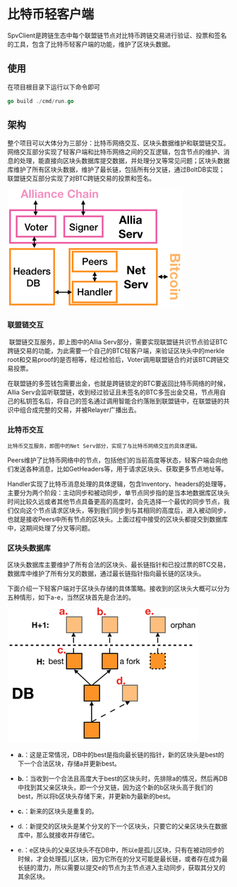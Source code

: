 # 比特币轻客户端

​	SpvClient是跨链生态中每个联盟链节点对比特币跨链交易进行验证、投票和签名的工具，包含了比特币轻客户端的功能，维护了区块头数据。

## 使用

在项目根目录下运行以下命令即可

```go
go build ./cmd/run.go
```

## 架构

​	整个项目可以大体分为三部分：比特币网络交互、区块头数据维护和联盟链交互。网络交互部分实现了轻客户端和比特币网络之间的交互逻辑，包含节点的维护、消息的处理，能直接向区块头数据库提交数据，并处理分叉等常见问题；区块头数据库维护了所有区块头数据，维护了最长链，包括所有分叉链，通过BoltDB实现；联盟链交互部分实现了对BTC跨链交易的投票和签名。

![arch](./doc/arch.png)

### 联盟链交互

​	联盟链交互服务，即上图中的Allia Serv部分，需要实现联盟链共识节点验证BTC跨链交易的功能，为此需要一个自己的BTC轻客户端，来验证区块头中的merkle root和交易proof的是否相等，经过检验后，Voter调用联盟链合约对该BTC跨链交易投票。

​	在联盟链的多签钱包需要出金，也就是跨链锁定的BTC要返回比特币网络的时候，Allia Serv会监听联盟链，收到经过验证且未签名的BTC多签出金交易，节点用自己的私钥签名后，将自己的签名通过调用智能合约落账到联盟链中，在联盟链的共识中组合成完整的交易，并被Relayer广播出去。

### 比特币交互

 	比特币交互服务，即图中的Net Serv部分，实现了与比特币网络交互的具体逻辑。

​	Peers维护了比特币网络中的节点，包括他们的当前高度等状态，轻客户端会向他们发送各种消息，比如GetHeaders等，用于请求区块头、获取更多节点地址等。

​	Handler实现了比特币消息处理的具体逻辑，包含Inventory、headers的处理等，主要分为两个阶段：主动同步和被动同步，单节点同步指的是当本地数据库区块头时间比较久远或者其他节点具备更高的高度时，会先选择一个最优的同步节点，我们仅向这个节点请求区块头，等到我们同步到与其相同的高度后，进入被动同步，也就是接收Peers中所有节点的区块头。上面过程中接受的区块头都提交到数据库中，这期间处理了分叉等问题。

### 区块头数据库

​	区块头数据库主要维护了所有合法的区块头、最长链指针和已投过票的BTC交易，数据库中维护了所有分叉的数据，通过最长链指针指向最长链的区块头。

​	下面介绍一下轻客户端对于区块头存储的具体策略。接收到的区块头大概可以分为五种情形，如下a-e，当然区块首先是合法的。

![fork](./doc/fork.png)

- **a.**：这是正常情况，DB中的best是指向最长链的指针，新的区块头是best的下一个合法区块，存储a并更新best。

- **b.**：当收到一个合法且高度大于best的区块头时，先排除a的情况，然后再DB中找到其父亲区块头，即一个分叉链，因为这个新的b区块头高于我们的best，所以将b区块头存储下来，并更新b为最新的best。

- **c.**：新来的区块头是重复的。

- d.：新提交的区块头是某个分叉的下一个区块头，只要它的父亲区块头在数据库中，那么就接收并存储它。

- e.：e区块头的父亲区块头不在DB中，所以e是孤儿区块，只有在被动同步的时候，才会处理孤儿区块，因为它所在的分叉可能是最长链，或者存在成为最长链的潜力，所以需要以提交e的节点为主节点进入主动同步，获取其分叉的其余区块。

  


